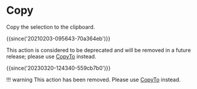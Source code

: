 # Copy

Copy the selection to the clipboard.

{{since('20210203-095643-70a364eb')}}

This action is considered to be deprecated and will be removed in
a future release; please use [CopyTo](CopyTo.md) instead.

{{since('20230320-124340-559cb7b0')}}

!!! warning
    This action has been removed. Please use [CopyTo](CopyTo.md) instead.

